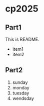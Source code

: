 # cp2025

## Part1
This is README.
 - item1
 - item2


 ## Part2
 1. sunday
 1. monday
 2. tuesday
 3. wendsday
